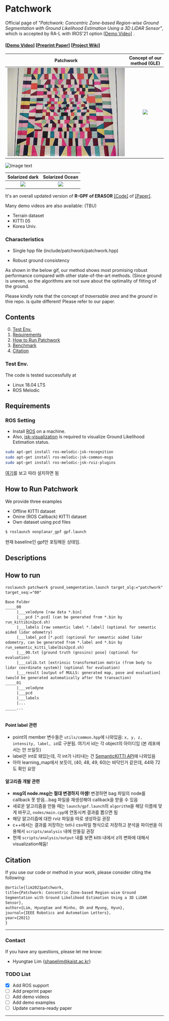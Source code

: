 # Patchwork

Official page of *"Patchwork: Concentric Zone-based Region-wise Ground Segmentation with Ground Likelihood Estimation Using a 3D LiDAR Sensor"*, which is accepted by RA-L with IROS'21 option [[Demo Video](https://www.youtube.com/watch?v=Nx27ZO8afm0)] .

#### [[Demo Video](https://www.youtube.com/watch?v=85bGD55e3-0&feature=youtu.be)] [[Preprint Paper](https://arxiv.org/abs/2102.03771)] [[Project Wiki](https://github.com/YuePanEdward/MULLS/wiki)]

Patchwork                  |  Concept of our method (GLE)
:-------------------------:|:-------------------------:
![](img/patchwork_concept.jpg)  |  ![](img/patchwork.gif)


![Image text](img/patchwork.gif)


Solarized dark             |  Solarized Ocean
:-------------------------:|:-------------------------:
![](img/patchwork.gif)  |  ![](img/patchwork.gif)
It's an overall updated version of **R-GPF of ERASOR** [[Code]](https://github.com/LimHyungTae/ERASOR) of [[Paper]](https://arxiv.org/abs/2103.04316). 


Many demo videos are also available: (TBU)
* Terrain dataset
* KITTI 05
* Korea Univ.


### Characteristics

* Single hpp file (include/patchwork/patchwork.hpp)

* Robust ground consistency

As shown in the below gif, our method shows most promising robust performance compared with other state-of-the-art methods. (Since ground is uneven, so the algorithms are not sure about the optimality of fitting of the ground.

Please kindly note that the concept of *traversable area* and the *ground* in thie repo. is quite different! Please refer to our paper.


## Contents
0. [Test Env.](#Test-Env.)
0. [Requirements](#requirements)
0. [How to Run Patchwork](#How-to-Run-Patchwork)
0. [Benchmark](#benchmark)
0. [Citation](#citation)

### Test Env.

The code is tested successfully at
* Linux 18.04 LTS
* ROS Melodic

## Requirements

### ROS Setting
- Install [ROS](http://torch.ch/docs/getting-started.html) on a machine. 
- Also, [jsk-visualization](https://github.com/jsk-ros-pkg/jsk_visualization) is required to visualize Ground Likelihood Estimation status.

```bash
sudo apt-get install ros-melodic-jsk-recognition
sudo apt-get install ros-melodic-jsk-common-msgs
sudo apt-get install ros-melodic-jsk-rviz-plugins
```

[여기](https://limhyungtae.github.io/2020-09-05-ROS-jsk_visualization-%EC%84%A4%EC%B9%98%ED%95%98%EB%8A%94-%EB%B2%95/)를 보고 따라 설치하면 됨

## How to Run Patchwork

We provide three examples
* Offline KITTI dataset
* Onine (ROS Callback) KITTI dataset
* Own dataset using pcd files

```
$ roslaunch nonplanar_gpf gpf.launch
```

현재 baseline인 gpf만 포팅해둔 상태임.

## Descriptions

## How to run
```
roslaunch patchwork ground_semgentation.launch target_alg:="patchwork" target_seq:="00"
```


```
Base Folder
_____00
     |___velodyne [raw data *.bin]
     |___pcd [*.pcd] (can be generated from *.bin by run_kittibin2pcd.sh)
     |___labels [raw semantic label *.label] (optional for semantic aided lidar odometry) 
     |___label_pcd [*.pcd] (optional for semantic aided lidar odometry, can be generated from *.label and *.bin by run_semantic_kitti_labelbin2pcd.sh) 
     |___00.txt [ground truth (gnssins) pose] (optional for evaluation)
     |___calib.txt [extrinsic transformation matrix (from body to lidar coordinate system)] (optional for evaluation)
     |___result [output of MULLS: generated map, pose and evaluation] (would be generated automatically after the transaction) 
_____01
     |___velodyne
     |___pcd
     |___labels
     |...
_____...
   
```

#### Point label 관련
* point의 member 변수들은 `utils/common.hpp`에 나와있음: `x, y, z, intensity, label, id`로 구분됨. 여기서 id는 각 object의 아이디임 (본 레포에서는 안 쓰일듯)
* label은 int로 돼있는데, 각 int가 나타내는 건 [SemanticKITTI API](https://github.com/PRBonn/semantic-kitti-api/blob/master/config/semantic-kitti.yaml)에 나와있음
* 아마 learning_map에서 보듯이, (40, 48, 49, 60)는 바닥인거 같은데, 44와 72도 확인 요망

#### 알고리즘 개발 관련

* **msg의 node.msg는 절대 변경하지 마셈!** 변경하면 bag 파일의 node를 callback 못 받음...bag 파일을 재생성해야 callback을 받을 수 있음
* 새로운 알고리즘을 만들 때는 `launch/gpf.launch`의 `algorithm`을 해당 이름에 맞게 바꾸고, `nodes/main.cpp`에 연동시켜 결과를 뽑으면 됨
* 해당 알고리즘에 대한 rviz 파일을 따로 생성하길 권장
* c++에서는 결과를 저장하는 txt나 csv파일 형식으로 저장하고 분석을 파이썬을 이용해서 `scripts/analysis` 내에 만들길 권장
* 현재 `scripts/analysis/output` 내를 보면 kitti 내에서 z의 변화에 대해서 visualization해둠!

## Citation

If you use our code or method in your work, please consider citing the following:

	@article{lim2021patchwork,
    title={Patchwork: Concentric Zone-based Region-wise Ground Segmentation with Ground Likelihood Estimation Using a 3D LiDAR Sensor},
    author={Lim, Hyungtae and Minho, Oh and Myung, Hyun},
    journal={IEEE Robotics and Automation Letters},
    year={2021}
    }

---------

### Contact

If you have any questions, please let me know:

- Hyungtae Lim {[shapelim@kaist.ac.kr]()}


### TODO List

- [x] Add ROS support
- [ ] Add preprint paper
- [ ] Add demo videos
- [ ] Add demo examples
- [ ] Update camera-ready paper

-----


